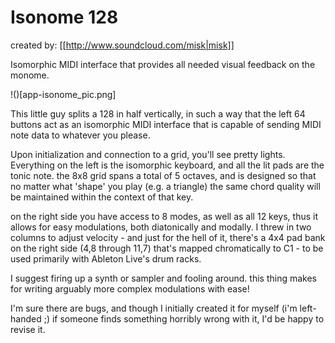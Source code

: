 # Isonome 128

created by: [[http://www.soundcloud.com/misk|misk]]

Isomorphic MIDI interface that provides all needed visual feedback on the monome.

!()[app-isonome_pic.png]


This little guy splits a 128 in half vertically, in such a way that the 
left 64 buttons act as an isomorphic MIDI interface that is capable of sending 
MIDI note data to whatever you please.

Upon initialization and connection to a grid, you'll see pretty lights. 
Everything on the left is the isomorphic keyboard, and all the lit
pads are the tonic note. the 8x8 grid spans a total of 5 octaves, and
is designed so that no matter what 'shape' you play (e.g. a triangle)
the same chord quality will be maintained within the context of that key.

on the right side you have access to 8 modes, as well as all 12 keys, thus
it allows for easy modulations, both diatonically and modally. I threw in 
two columns to adjust velocity - and just for the hell of it, there's a
4x4 pad bank on the right side (4,8 through 11,7) that's mapped chromatically
to C1 - to be used primarily with Ableton Live's drum racks.

I suggest firing up a synth or sampler and fooling around. this thing makes for
writing arguably more complex modulations with ease! 

I'm sure there are bugs, and though I initially created it for myself
(i'm left-handed ;) if someone finds something horribly wrong with it, I'd be happy
to revise it.
